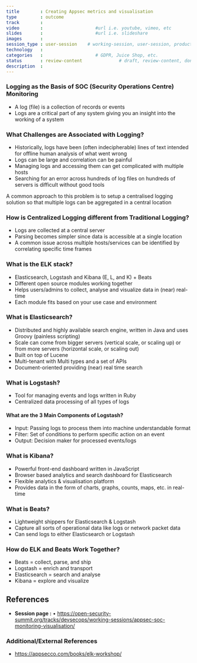 ```yaml
---
title        : Creating Appsec metrics and visualisation
type         : outcome
track        :
video        :                    #url i.e. youtube, vimeo, etc
slides       :                    #url i.e. slideshare
images       :
session_type : user-session    # working-session, user-session, product-sesssion
technology   :
categories   :                    # GDPR, Juice Shop, etc.
status       : review-content              # draft, review-content, done
description  :
---
```




### Logging as the Basis of SOC (Security Operations Centre) Monitoring

- A log (file) is a collection of records or events
- Logs are a critical part of any system giving you an insight into the working of a system

### What Challenges are Associated with Logging?

- Historically, logs have been (often indecipherable) lines of text intended for offline human analysis of what went wrong
- Logs can be large and correlation can be painful
- Managing logs and accessing them can get complicated with multiple hosts
- Searching for an error across hundreds of log files on hundreds of servers is difficult without good tools

A common approach to this problem is to setup a centralised logging solution so that multiple logs can be aggregated in a central location

### How is Centralized Logging different from Traditional Logging?

- Logs are collected at a central server
- Parsing becomes simpler since data is accessible at a single location
- A common issue across multiple hosts/services can be identified by correlating specific time frames

### What is the ELK stack?

- Elasticsearch, Logstash and Kibana (E, L, and K) + Beats
- Different open source modules working together
- Helps users/admins to collect, analyse and visualize data in (near) real-time
- Each module fits based on your use case and environment

### What is Elasticsearch?

- Distributed and highly available search engine, written in Java and uses Groovy (painless scripting)
- Scale can come from bigger servers (vertical scale, or scaling up) or from more servers (horizontal scale, or scaling out)
- Built on top of Lucene
- Multi-tenant with Multi types and a set of APIs
- Document-oriented providing (near) real time search

### What is Logstash?

- Tool for managing events and logs written in Ruby
- Centralized data processing of all types of logs

#### What are the 3 Main Components of Logstash?

- Input: Passing logs to process them into machine understandable format
- Filter: Set of conditions to perform specific action on an event
- Output: Decision maker for processed events/logs

### What is Kibana?

- Powerful front-end dashboard written in JavaScript
- Browser based analytics and search dashboard for Elasticsearch
- Flexible analytics & visualisation platform
- Provides data in the form of charts, graphs, counts, maps, etc. in real-time

### What is Beats?

- Lightweight shippers for Elasticsearch & Logstash
- Capture all sorts of operational data like logs or network packet data
- Can send logs to either Elasticsearch or Logstash

### How do ELK and Beats Work Together?

- Beats = collect, parse, and ship
- Logstash = enrich and transport
- Elasticsearch = search and analyse
- Kibana = explore and visualize

## References
- **Session page :** •	https://open-security-summit.org/tracks/devsecops/working-sessions/appsec-soc-monitoring-visualisation/

### Additional/External References
- https://appsecco.com/books/elk-workshop/
